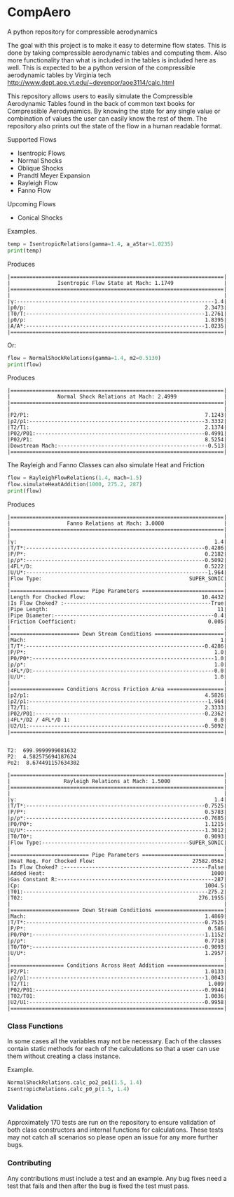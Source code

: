 # CompAero
A python repository for compressible aerodynamics

The goal with this project is to make it easy to determine flow states. This is done by taking compressible aerodynamic tables and computing them. Also more functionality than what is included in the tables is included here as well. This is expected to be a python version of the compressible aerodynamic tables by Virginia tech http://www.dept.aoe.vt.edu/~devenpor/aoe3114/calc.html



This repository allows users to easily simulate the Compressible Aerodynamic Tables found in the back of common text books for Compressible Aerodynamics. By knowing the state for any single value or combination of values the user can easily know the rest of them. The repository also prints out the state of the flow in a human readable format. 

Supported Flows

- Isentropic Flows
- Normal Shocks
- Oblique Shocks
- Prandtl Meyer Expansion
- Rayleigh Flow
- Fanno Flow

Upcoming Flows

- Conical Shocks

Examples.

```python
temp = IsentropicRelations(gamma=1.4, a_aStar=1.0235)
print(temp)
```

Produces

```
|====================================================================|
|               Isentropic Flow State at Mach: 1.1749                |
|====================================================================|
|                                                                    |
|γ:---------------------------------------------------------------1.4|
|p0/p:                                                         2.3473|
|T0/T:---------------------------------------------------------1.2761|
|ρ0/ρ:                                                         1.8395|
|A/A*:---------------------------------------------------------1.0235|
|====================================================================|
```

Or:

```python
flow = NormalShockRelations(gamma=1.4, m2=0.5130)
print(flow)
```

Produces

```
|====================================================================|
|               Normal Shock Relations at Mach: 2.4999               |
|====================================================================|
|                                                                    |
|P2/P1:                                                        7.1243|
|ρ2/ρ1:--------------------------------------------------------3.3332|
|T2/T1:                                                        2.1374|
|P02/P01:------------------------------------------------------0.4991|
|P02/P1:                                                       8.5254|
|Dowstream Mach:------------------------------------------------0.513|
|====================================================================|
```

The Rayleigh and Fanno Classes can also simulate Heat and Friction

```python
flow = RayleighFlowRelations(1.4, mach=1.5)
flow.simulateHeatAddition(1000, 275.2, 287)
print(flow)
```

Produces

```
|====================================================================|
|                  Fanno Relations at Mach: 3.0000                   |
|====================================================================|
|                                                                    |
|γ:                                                               1.4|
|T/T*:---------------------------------------------------------0.4286|
|P/P*:                                                         0.2182|
|ρ/ρ*:---------------------------------------------------------0.5092|
|4FL*/D:                                                       0.5222|
|U/U*:----------------------------------------------------------1.964|
|Flow Type:                                               SUPER_SONIC|
|                                                                    |
|========================= Pipe Parameters ==========================|
|Length For Chocked Flow:                                     10.4432|
|Is Flow Choked? :-----------------------------------------------True|
|Pipe Length:                                                      11|
|Pipe Diameter:---------------------------------------------------0.4|
|Friction Coefficient:                                          0.005|
|                                                                    |
|====================== Down Stream Conditions ======================|
|Mach:                                                              1|
|T/T*:---------------------------------------------------------0.4286|
|P/P*:                                                            1.0|
|P0/P0*:----------------------------------------------------------1.0|
|ρ/ρ*:                                                            1.0|
|4FL*/D:----------------------------------------------------------0.0|
|U/U*:                                                            1.0|
|                                                                    |
|================= Conditions Across Friction Area ==================|
|p2/p1:                                                        4.5826|
|ρ2/ρ1:---------------------------------------------------------1.964|
|T2/T1:                                                        2.3333|
|P02/P01:------------------------------------------------------0.2362|
|4FL*/D2 / 4FL*/D 1:                                              0.0|
|U2/U1:--------------------------------------------------------0.5092|
|====================================================================|


T2:  699.9999999081632
P2:  4.582575694187624
Po2:  8.674491157634302

|====================================================================|
|                 Rayleigh Relations at Mach: 1.5000                 |
|====================================================================|
|                                                                    |
|γ:                                                               1.4|
|T/T*:---------------------------------------------------------0.7525|
|P/P*:                                                         0.5783|
|ρ/ρ*:---------------------------------------------------------0.7685|
|P0/P0*:                                                       1.1215|
|U/U*:---------------------------------------------------------1.3012|
|T0/T0*:                                                       0.9093|
|Flow Type:-----------------------------------------------SUPER_SONIC|
|                                                                    |
|========================= Pipe Parameters ==========================|
|Heat Req. For Chocked Flow:                               27582.0562|
|Is Flow Choked? :----------------------------------------------False|
|Added Heat:                                                     1000|
|Gas Constant R:--------------------------------------------------287|
|Cp:                                                           1004.5|
|T01:-----------------------------------------------------------275.2|
|T02:                                                        276.1955|
|                                                                    |
|====================== Down Stream Conditions ======================|
|Mach:                                                         1.4869|
|T/T*:---------------------------------------------------------0.7525|
|P/P*:                                                          0.586|
|P0/P0*:-------------------------------------------------------1.1152|
|ρ/ρ*:                                                         0.7718|
|T0/T0*:-------------------------------------------------------0.9093|
|U/U*:                                                         1.2957|
|                                                                    |
|================= Conditions Across Heat Addition ==================|
|P2/P1:                                                        1.0133|
|ρ2/ρ1:--------------------------------------------------------1.0043|
|T2/T1:                                                         1.009|
|P02/P01:------------------------------------------------------0.9944|
|T02/T01:                                                      1.0036|
|U2/U1:--------------------------------------------------------0.9958|
|====================================================================|
```



### Class Functions

In some cases all the variables may not be necessary. Each of the classes contain static methods for each of the calculations so that a user can use them without creating  a class instance. 

Example.

```python
NormalShockRelations.calc_po2_po1(1.5, 1.4)
IsentropicRelations.calc_p0_p(1.5, 1.4)
```

### Validation

Approximately 170 tests are run on the repository to ensure validation of both class constructors and internal functions for calculations. These tests may not catch all scenarios so please open an issue for any more further bugs. 



### Contributing

Any contributions must include a test and an example. Any bug fixes need a test that fails and then after the bug is fixed the test must pass. 
